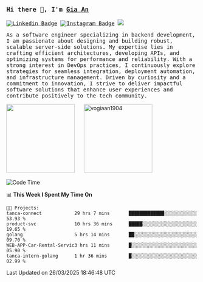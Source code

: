 ### <samp>Hi there 👋, I'm <a href="https://www.linkedin.com/in/vogiaan1904/" target="_blank">Gia An</a></samp>

<samp> [![Linkedin Badge](https://img.shields.io/badge/-LinkedIn-0e76a8?style=flat-square&logo=Linkedin&logoColor=white)](https://linkedin.com/in/vogiaan1904)
[![Instagram Badge](https://img.shields.io/badge/-Instagram-e4405f?style=flat-square&logo=Instagram&logoColor=white)](https://instagram.com/_.ja.ann_/) ![](https://komarev.com/ghpvc/?username=vogiaan1904&style=flat-square&base=100)</samp> 

<samp>As a software engineer specializing in backend development, I am passionate about designing and building robust, scalable server-side solutions. My expertise lies in crafting efficient architectures, developing APIs, and optimizing systems for performance and reliability. With a strong interest in DevOps practices, I continuously explore strategies for seamless integration, deployment automation, and infrastructure management. Driven by curiosity and a commitment to innovation, I strive to deliver impactful software solutions that enhance user experiences and contribute positively to the tech community.</samp>



<div>
  <img height="180em" src="https://github-readme-stats.vercel.app/api/top-langs/?username=vogiaan1904&show_icons=true&hide_border=true&layout=compact&langs_count=10&theme=transparent&include_orgs=true"/>
  &nbsp;&nbsp;&nbsp;&nbsp;
  <img height="180em" src="https://github-readme-stats.vercel.app/api?username=vogiaan1904&show_icons=true&hide_border=true&&count_private=true&include_all_commits=true&theme=transparent&locale=en" alt="vogiaan1904" />
</div>






<!--START_SECTION:waka-->
![Code Time](http://img.shields.io/badge/Code%20Time-659%20hrs%2056%20mins-blue)

📊 **This Week I Spent My Time On** 

```text
🐱‍💻 Projects: 
tanca-connect            29 hrs 7 mins       █████████████░░░░░░░░░░░░   53.93 % 
product-svc              10 hrs 36 mins      █████░░░░░░░░░░░░░░░░░░░░   19.65 % 
golang                   5 hrs 14 mins       ██░░░░░░░░░░░░░░░░░░░░░░░   09.70 % 
WEB-APP-Car-Rental-Servic3 hrs 11 mins       █░░░░░░░░░░░░░░░░░░░░░░░░   05.90 % 
tanca-intern-golang      1 hr 36 mins        █░░░░░░░░░░░░░░░░░░░░░░░░   02.99 % 
```


 Last Updated on 26/03/2025 18:46:48 UTC
<!--END_SECTION:waka-->
